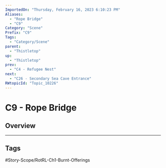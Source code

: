 ```yaml
---
ImportedOn: "Thursday, February 16, 2023 6:10:23 PM"
Aliases:
  - "Rope Bridge"
  - "C9"
Category: "Scene"
Prefix: "C9"
Tags:
  - "Category/Scene"
parent:
  - "Thistletop"
up:
  - "Thistletop"
prev:
  - "C4 - Refugee Nest"
next:
  - "C26 - Secondary Sea Cave Entrance"
RWtopicId: "Topic_10226"
---
```

# C9 - Rope Bridge
## Overview

---
## Tags
#Story-Scope/RotRL-Ch1-Burnt-Offerings

